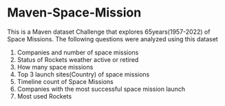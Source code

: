 # Maven-Space-Mission
This is a Maven dataset Challenge that explores 65years(1957-2022) of Space Missions.
The following questions were analyzed using this dataset
1. Companies and number of space missions
2. Status of Rockets weather active or retired
3. How many space missions
4. Top 3 launch sites(Country) of space missions
5. Timeline count of Space Missions 
6. Companies with the most successful space mission launch
7. Most used Rockets
